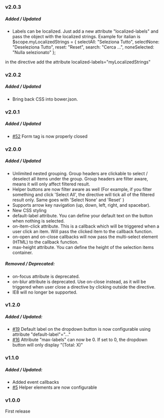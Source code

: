 ### v2.0.3
##### Added / Updated
- Labels can be localized. Just add a new attribute "localized-labels" and pass the object with the localized strings. Example for italian is $scope.myLocalizedStrings = {
    selectAll: "Seleziona Tutto",
    selectNone: "Deseleziona Tutto",
    reset: "Reset",
    search: "Cerca ...",
    noneSelected: "Nulla selezionato"
};

in the directive add the attribute localized-labels="myLocalizedStrings"

### v2.0.2
##### Added / Updated
- Bring back CSS into bower.json.

### v2.0.1
##### Added / Updated
- <a href="https://github.com/isteven/angular-multi-select/issues/52">#52</a> Form tag is now properly closed

### v2.0.0
##### Added / Updated
- Unlimited nested grouping. Group headers are clickable to select / deselect all items under the group. Group headers are filter aware, means it will only affect filtered result.
- Helper buttons are now filter aware as well (For example, if you filter something and click 'Select All', the directive will tick all of the filtered result only. Same goes with 'Select None' and 'Reset' )
- Supports arrow key navigation (up, down, left, right, and spacebar). 
- New CSS styling
- default-label attribute. You can define your default text on the button when nothing is selected.
- on-item-click attribute. This is a callback which will be triggered when a user click an item. Will pass the clicked item to the callback function.
- on-open and on-close callbacks will now pass the multi-select element (HTML) to the callback function.
- max-height attribute. You can define the height of the selection items container.

##### Removed / Deprecated:
- on-focus attribute is deprecated.
- on-blur attribute is deprecated. Use on-close instead, as it will be triggered when user close a directive by clicking outside the directive.
- IE8 will no longer be supported.

### v1.2.0
##### Added / Updated:
- <a href="https://github.com/isteven/angular-multi-select/issues/19">#19</a> Default label on the dropdown button is now configurable using attribute "default-label"="..."
- <a href="https://github.com/isteven/angular-multi-select/issues/16">#16</a> Attribute "max-labels" can now be 0. If set to 0, the dropdown button will only display "(Total: X)"

### v1.1.0
##### Added / Updated:
- Added event callbacks
- <a href="https://github.com/isteven/angular-multi-select/issues/5">#5</a> Helper elements are now configurable

### v1.0.0
First release
